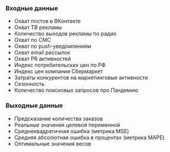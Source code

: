### Входные данные
* Охват постов в ВКонтакте
* Охват ТВ рекламы
* Количество выходов рекламы по радио
* Охват по СМС
* Охват по push-уведомлениям
* Охват email рассылок
* Охват PR активностей
* Индекс потребительских цен по РФ
* Индекс цен компании Сбермаркет
* Затраты конкурентов на маркетинговые активности
* Сезонность
* Количество поисковых запросов про Пандемию

### Выходные данные
* Предсказание количества заказов
* Реальные значения целевой переменной
* Среднеквадратичная ошибка (метрика MSE)
* Средняя абсолютная ошибка в процентах (метрика MAPE)
* Оптимальные значения весов

